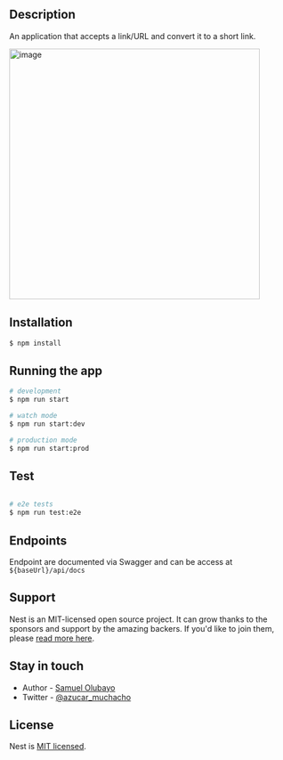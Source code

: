 ## Description

An application that accepts a link/URL and convert it to a short link.

<p align="center">
</p>

<img width="450" alt="image" src="https://user-images.githubusercontent.com/19516147/234148055-9ce5e0e0-9837-4d75-ad01-b59da1bcb4cb.png">

## Installation

```bash
$ npm install
```

## Running the app

```bash
# development
$ npm run start

# watch mode
$ npm run start:dev

# production mode
$ npm run start:prod
```

## Test

```bash

# e2e tests
$ npm run test:e2e

```

## Endpoints

Endpoint are documented via Swagger and can be access at `${baseUrl}/api/docs`

## Support

Nest is an MIT-licensed open source project. It can grow thanks to the sponsors and support by the amazing backers. If you'd like to join them, please [read more here](https://docs.nestjs.com/support).

## Stay in touch

- Author - [Samuel Olubayo](https://www.linkedin.com/in/samuelolubayo/)
- Twitter - [@azucar_muchacho](https://twitter.com/azucar_muchacho)

## License

Nest is [MIT licensed](LICENSE).
